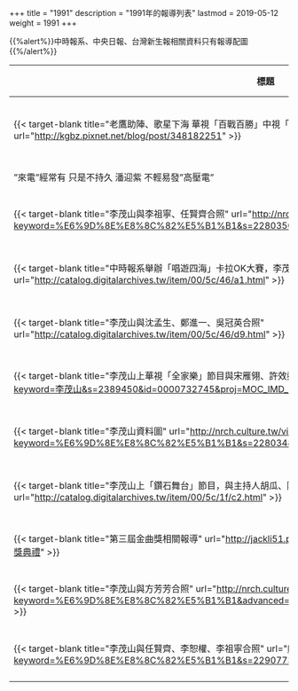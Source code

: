+++
title = "1991"
description = "1991年的報導列表"
lastmod = 2019-05-12
weight = 1991
+++

<style>
table th:nth-of-type(2) {
	width: 200px;
}
table th:nth-of-type(3), th:nth-of-type(4) {
	width: 150px;
}
</style>

{{%alert%}}中時報系、中央日報、台灣新生報相關資料只有報導配圖{{%/alert%}}

標題  | 報導媒體  | 日期 | 地區
--------------|-------|------|------ 
{{< target-blank title="老鷹助陣、歌星下海 華視「百戰百勝」中視「來電五十」添人加料壯大聲勢" url="http://kgbz.pixnet.net/blog/post/348182251" >}} | TTV電視周刊1474期 | 1991年01月06日 |  台灣
”來電”經常有 只是不持久 潘迎紫 不輕易發”高壓電” | 民生報 | 1991年 |  台灣
{{< target-blank title="李茂山與李祖寧、任賢齊合照" url="http://nrch.culture.tw/view.aspx?keyword=%E6%9D%8E%E8%8C%82%E5%B1%B1&s=2280350&id=0000780134&proj=MOC_IMD_001" >}} | 中央日報 | 1991年05月27日 |  台灣
{{< target-blank title="中時報系舉辦「唱遊四海」卡拉OK大賽，李茂山與秦晴（秦儷舫）兩人擔任主持人" url="http://catalog.digitalarchives.tw/item/00/5c/46/a1.html" >}} | 中國時報 | 1991年06月01日 |  台灣
{{< target-blank title="李茂山與沈孟生、鄭進一、吳冠英合照" url="http://catalog.digitalarchives.tw/item/00/5c/46/d9.html" >}} | 中國時報 | 1991年07月01日 |  台灣
{{< target-blank title="李茂山上華視「全家樂」節目與宋雁翎、許效舜等人合照" url="http://nrch.culture.tw/view.aspx?keyword=李茂山&s=2389450&id=0000732745&proj=MOC_IMD_001" >}} | 中央日報 | 1991年08月19日 |  台灣
{{< target-blank title="李茂山資料圖" url="http://nrch.culture.tw/view.aspx?keyword=%E6%9D%8E%E8%8C%82%E5%B1%B1&s=2280348&id=0000780132&proj=MOC_IMD_001#" >}} | 中央日報 | 1991年10月07日 |  台灣
{{< target-blank title="李茂山上「鑽石舞台」節目，與主持人胡瓜、陽帆" url="http://catalog.digitalarchives.tw/item/00/5c/1f/c2.html" >}} | 中國時報 | 1991年11月01日 |  台灣
{{< target-blank title="第三屆金曲獎相關報導" url="http://jackli51.pixnet.net/blog/post/155426855-話說第三屆金曲獎頒獎典禮" >}} | 民生報 | 1991年11月10日 |  台灣
{{< target-blank title="李茂山與方芳芳合照" url="http://nrch.culture.tw/view.aspx?keyword=%E6%9D%8E%E8%8C%82%E5%B1%B1&advanced=&s=2417719&id=0000761026&proj=MOC_IMD_001" >}} | 中央日報 | 1991年12月12日 |  台灣
{{< target-blank title="李茂山與任賢齊、李恕權、李祖寧合照" url="http://nrch.culture.tw/view.aspx?keyword=%E6%9D%8E%E8%8C%82%E5%B1%B1&s=2290773&id=0000790557&proj=MOC_IMD_001" >}} | 台灣新生報 | 1991年12月24日 |  台灣